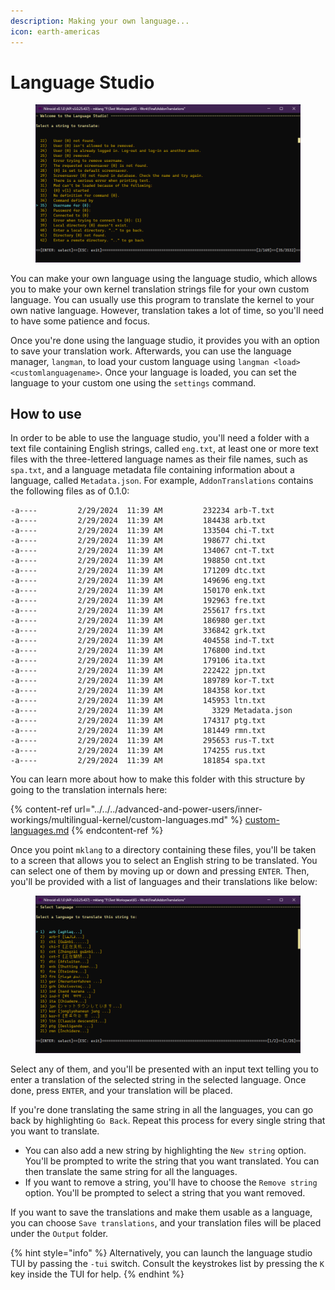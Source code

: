 ```yaml
---
description: Making your own language...
icon: earth-americas
---
```


# Language Studio

<figure><img src="../../../.gitbook/assets/043-langstudio.png" alt=""><figcaption></figcaption></figure>

You can make your own language using the language studio, which allows you to make your own kernel translation strings file for your own custom language. You can usually use this program to translate the kernel to your own native language. However, translation takes a lot of time, so you'll need to have some patience and focus.

Once you're done using the language studio, it provides you with an option to save your translation work. Afterwards, you can use the language manager, `langman`, to load your custom language using `langman <load> <customlanguagename>`. Once your language is loaded, you can set the language to your custom one using the `settings` command.

## How to use

In order to be able to use the language studio, you'll need a folder with a text file containing English strings, called `eng.txt`, at least one or more text files with the three-lettered language names as their file names, such as `spa.txt`, and a language metadata file containing information about a language, called `Metadata.json`. For example, `AddonTranslations` contains the following files as of 0.1.0:

```
-a----         2/29/2024  11:39 AM         232234 arb-T.txt
-a----         2/29/2024  11:39 AM         184438 arb.txt
-a----         2/29/2024  11:39 AM         133504 chi-T.txt
-a----         2/29/2024  11:39 AM         198677 chi.txt
-a----         2/29/2024  11:39 AM         134067 cnt-T.txt
-a----         2/29/2024  11:39 AM         198850 cnt.txt
-a----         2/29/2024  11:39 AM         171209 dtc.txt
-a----         2/29/2024  11:39 AM         149696 eng.txt
-a----         2/29/2024  11:39 AM         150170 enk.txt
-a----         2/29/2024  11:39 AM         192963 fre.txt
-a----         2/29/2024  11:39 AM         255617 frs.txt
-a----         2/29/2024  11:39 AM         186980 ger.txt
-a----         2/29/2024  11:39 AM         336842 grk.txt
-a----         2/29/2024  11:39 AM         404558 ind-T.txt
-a----         2/29/2024  11:39 AM         176800 ind.txt
-a----         2/29/2024  11:39 AM         179106 ita.txt
-a----         2/29/2024  11:39 AM         222422 jpn.txt
-a----         2/29/2024  11:39 AM         189789 kor-T.txt
-a----         2/29/2024  11:39 AM         184358 kor.txt
-a----         2/29/2024  11:39 AM         145953 ltn.txt
-a----         2/29/2024  11:39 AM           3329 Metadata.json
-a----         2/29/2024  11:39 AM         174317 ptg.txt
-a----         2/29/2024  11:39 AM         181449 rmn.txt
-a----         2/29/2024  11:39 AM         295653 rus-T.txt
-a----         2/29/2024  11:39 AM         174255 rus.txt
-a----         2/29/2024  11:39 AM         181854 spa.txt
```

You can learn more about how to make this folder with this structure by going to the translation internals here:

{% content-ref url="../../../advanced-and-power-users/inner-workings/multilingual-kernel/custom-languages.md" %}
[custom-languages.md](../../../advanced-and-power-users/inner-workings/multilingual-kernel/custom-languages.md)
{% endcontent-ref %}

Once you point `mklang` to a directory containing these files, you'll be taken to a screen that allows you to select an English string to be translated. You can select one of them by moving up or down and pressing `ENTER`. Then, you'll be provided with a list of languages and their translations like below:

<figure><img src="../../../.gitbook/assets/164-langstudio.png" alt=""><figcaption></figcaption></figure>

Select any of them, and you'll be presented with an input text telling you to enter a translation of the selected string in the selected language. Once done, press `ENTER`, and your translation will be placed.

If you're done translating the same string in all the languages, you can go back by highlighting `Go Back`. Repeat this process for every single string that you want to translate.

* You can also add a new string by highlighting the `New string` option. You'll be prompted to write the string that you want translated. You can then translate the same string for all the languages.
* If you want to remove a string, you'll have to choose the `Remove string` option. You'll be prompted to select a string that you want removed.

If you want to save the translations and make them usable as a language, you can choose `Save translations`, and your translation files will be placed under the `Output` folder.

{% hint style="info" %}
Alternatively, you can launch the language studio TUI by passing the `-tui` switch. Consult the keystrokes list by pressing the `K` key inside the TUI for help.
{% endhint %}
